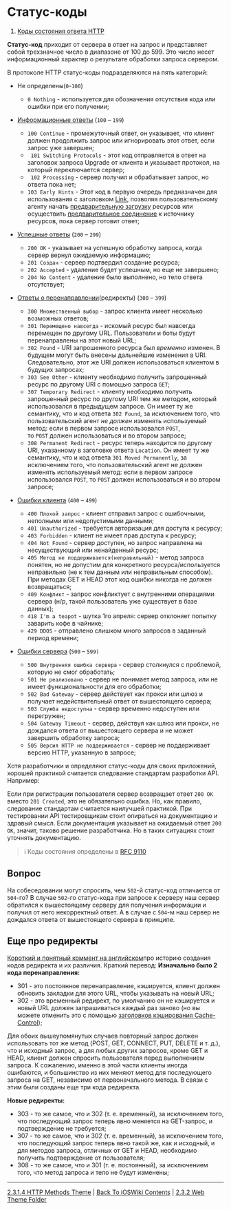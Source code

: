 # Cтатус-коды

1. [Коды состояния ответа HTTP](https://developer.mozilla.org/ru/docs/Web/HTTP/Status)

**Статус-код** приходит от сервера в ответ на запрос и представляет собой трехзначное число в диапазоне от 100 до 599. Это число несет информационный характер о результате обработки запроса сервером.

В протоколе HTTP статус-коды подразделяются на пять категорий:

* Не определены(`0`-`100`) 
    * `0 Nothing` - используется для обозначения отсутствия кода или ошибки при его получении;

* [Информационные ответы](https://developer.mozilla.org/ru/docs/Web/HTTP/Status#информационные_ответы) (`100` – `199`)
    * `100 Continue` - промежуточный ответ, он указывает, что клиент должен продолжить запрос или игнорировать этот ответ, если запрос уже завершен;
    * ` 101 Switching Protocols` - этот код отправляется в ответ на заголовок запроса Upgrade от клиента и указывает протокол, на который переключается сервер;
    * ` 102 Processing` - сервер получил и обрабатывает запрос, но ответа пока нет;
    * `103 Early Hints` - Этот код в первую очередь предназначен для использования с заголовком [Link](https://developer.mozilla.org/en-US/docs/Web/HTTP/Headers/Link), позволяя пользовательскому агенту начать [предварительную загрузку](https://developer.mozilla.org/en-US/docs/Web/HTML/Attributes/rel/preload) ресурсов или осуществить [предварительное соединение](https://developer.mozilla.org/en-US/docs/Web/HTML/Attributes/rel/preconnect) к источнику ресурсов, пока сервер готовит ответ;

* [Успешные ответы](https://developer.mozilla.org/ru/docs/Web/HTTP/Status#успешные_ответы) (`200` – `299`)
    * `200 ОК` - указывает на успешную обработку запроса, когда сервер вернул ожидаемую информацию;
    * `201 Создан` - сервер подтвердил создание ресурса;
    * `202 Accepted` - удаление будет успешным, но еще не завершено;
    * `204 No Content` - удаление было выполнено, но тело ответа отсутствует;

* [Ответы о перенаправлении](https://developer.mozilla.org/ru/docs/Web/HTTP/Status#сообщения_о_перенаправлении)(редиректы) (`300` – `399`)
    * `300 Множественный выбор` - запрос клиента имеет несколько возможных ответов;
    * `301 Перемещено навсегда` - искомый ресурс был навсегда перемещен по другому URL. Пользователи и боты будут перенаправлены на этот новый URL;
    * `302 Found` - URI запрошенного ресурса был _временно_ изменен. В будущем могут быть внесены дальнейшие изменения в URI. Следовательно, этот же URI должен использоваться клиентом в будущих запросах;
    * `303 See Other` - клиенту необходимо получить запрошенный ресурс по другому URI с помощью запроса `GET`;
    * `307 Temporary Redirect` - клиенту необходимо получить запрошенный ресурс по другому URI тем же методом, который использовался в предыдущем запросе. Он имеет ту же семантику, что и код ответа `302 Found`, за исключением того, что пользовательский агент _не должен_ изменять используемый метод: если в первом запросе использовался `POST`, то `POST` должен использоваться и во втором запросе;
    * `308 Permanent Redirect` - ресурс теперь находится по другому URI, указанному в заголовке ответа `Location`. Он имеет ту же семантику, что и код ответа `301 Moved Permanently`, за исключением того, что пользовательский агент не должен изменять используемый метод: если в первом запросе использовался `POST`, то `POST` должен использоваться и во втором запросе;


* [Ошибки клиента](https://developer.mozilla.org/ru/docs/Web/HTTP/Status#ошибки_клиента) (`400` – `499`)
    * `400 Плохой запрос`  - клиент отправил запрос с ошибочными, неполными или недопустимыми данными;
    * `401 Unauthorized` - требуется авторизация для доступа к ресурсу;
    * `403 Forbidden` - клиент не имеет прав доступа к ресурсу;
    * `404 Not Found` - сервер доступен, но запрос направлена на несуществующий или ненайденный ресурс;
    * `405 Метод не поддерживается(неправильный)` - метод запроса понятен, но не допустим для конкретного ресурса/используется неправильно (не к тем данным или неправильным способом). При методах GET и HEAD этот код ошибки никогда не должен возвращаться;
    * `409 Конфликт` - запрос конфликтует с внутренними операциями сервера (н/р, такой пользователь уже существует в базе данных);
    * `418 I'm a teapot` - шутка 1го апреля: сервер отклоняет попытку заварить кофе в чайнике;
    * `429 DDOS` - отправлено слишком много запросов в заданный период времени;


* [Ошибки сервера](https://developer.mozilla.org/ru/docs/Web/HTTP/Status#ошибки_сервера) (`500` – `599)`
    * `500 Внутренняя ошибка сервера` - сервер столкнулся с проблемой, которую не смог обработать;
    * `501 Не реализовано` - cервер не понимает метод запроса, или не имеет функциональности для его обработки;
    * `502 Bad Gateway` - сервер действует как прокси или шлюз и получает недействительный ответ от вышестоящего сервера;
    * `503 Служба недоступна` - сервер временно недоступен или перегружен;
    * `504 Gateway Timeout` - сервер, действуя как шлюз или прокси, не дождался ответа от вышестоящего сервера и не может завершить обработку запроса;
    * `505 Версия HTTP не поддерживается` - сервер не поддерживает версию HTTP, указанную в запросе;

Хотя разработчики и определяют статус-коды для своих приложений, хорошей практикой считается следование стандартам разработки API. Например:

Если при регистрации пользователя сервер возвращает ответ `200 OK` вместо `201 Created`, это не обязательно ошибка. Но, как правило, следование стандартам считается наилучшей практикой. При тестировании API тестировщикам стоит опираться на документацию и здравый смысл. Если документация указывает на ожидаемый ответ `200 OK`, значит, таково решение разработчика. Но в таких ситуациях стоит уточнять документацию.

> ℹ️  Коды состояния определены в [RFC 9110](https://httpwg.org/specs/rfc9110.html#overview.of.status.codes)

## Вопрос

На собеседовании могут спросить, чем `502`-й статус-код отличается от `504`-го? В случае `502`-го статус-кода при запросе к серверу наш сервер обратился к вышестоящему серверу для получения информации и получил от него некорректный ответ. А в случае с `504`-м наш сервер не дождался ответа от вышестоящего сервера в принципе.

## Еще про редиректы
[Короткий и понятный коммент на английском](https://serverfault.com/a/391369)про историю создания кодов редиректа и их различия. Краткий перевод:
**Изначально было 2 кода перенаправления:**
* 301 - это постоянное перенаправление, кэшируется, клиент должен обновить закладки для этого URL, чтобы указывать на новый URL;
* 302 - это временный редирект, по умолчанию он не кэшируется и новый URL должен запрашиваться каждый раз заново (но вы можете отменить это с помощью [заголовков кэширования Cache-Control](https://developer.mozilla.org/ru/docs/Web/HTTP/Headers/Cache-Control));

Для обоих вышеупомянутых случаев повторный запрос должен использовать тот же метод (POST, GET, CONNECT, PUT, DELETE и т. д.), что и исходный запрос, а для любых других запросов, кроме GET и HEAD, клиент должен спросить пользователя перед выполнением запроса.  К сожалению, именно в этой части клиенты иногда ошибаются, и большинство из них меняют метод для последующего запроса на GET, независимо от первоначального метода. В связи с этим были созданы еще три кода редиректа.

**Новые редиректы:**
* 303 - то же самое, что и 302 (т. е. временный), за исключением того, что последующий запрос теперь явно меняется на GET-запрос, и подтверждение не требуется;
* 307 - то же самое, что и 302 (т. е. временный), за исключением того, что последующий запрос теперь явно такой же, как и исходный, и для методов запроса, отличных от GET и HEAD, необходимо получить подтверждение от пользователя;
* 308 - то же самое, что и 301 (т. е. постоянный), за исключением того, что метод запроса и тело не будут изменены;

---

[2.3.1.4 HTTP Methods Theme](./2.3.1.4%20HTTP_Methods.md) | [Back To iOSWiki Contents](https://github.com/eldaroid/iOSWiki) | [2.3.2 Web Theme Folder](../2.3.2%20Web/)
